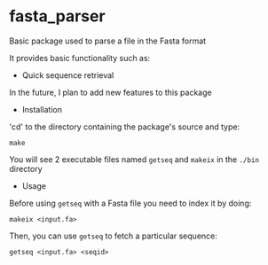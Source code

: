 # fasta_parser
Basic package used to parse a file in the Fasta format

It provides basic functionality such as:

* Quick sequence retrieval

In the future, I plan to add new features to this package

* Installation

'cd' to the directory containing the package's source and type:

    make

You will see 2 executable files named `getseq` and `makeix` in the `./bin` directory

* Usage

Before using `getseq` with a Fasta file you need to index it by doing:

    makeix <input.fa>

Then, you can use `getseq` to fetch a particular sequence:

    getseq <input.fa> <seqid>
